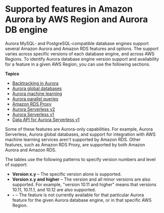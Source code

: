 # Supported features in Amazon Aurora by AWS Region and Aurora DB engine<a name="Concepts.AuroraFeaturesRegionsDBEngines.grids"></a>

Aurora MySQL\- and PostgreSQL\-compatible database engines support several Amazon Aurora and Amazon RDS features and options\. The support varies across specific versions of each database engine, and across AWS Regions\. To identify Aurora database engine version support and availability for a feature in a given AWS Region, you can use the following sections\.

**Topics**
+ [Backtracking in Aurora](Concepts.Aurora_Fea_Regions_DB-eng.Feature.Backtrack.md)
+ [Aurora global databases](Concepts.Aurora_Fea_Regions_DB-eng.Feature.GlobalDatabase.md)
+ [Aurora machine learning](Concepts.Aurora_Fea_Regions_DB-eng.Feature.Aurora_ML.md)
+ [Aurora parallel queries](Concepts.Aurora_Fea_Regions_DB-eng.Feature.ParallelQuery.md)
+ [Amazon RDS Proxy](Concepts.Aurora_Fea_Regions_DB-eng.Feature.RDS_Proxy.md)
+ [Aurora Serverless v2](Concepts.Aurora_Fea_Regions_DB-eng.Feature.ServerlessV2.md)
+ [Aurora Serverless v1](Concepts.Aurora_Fea_Regions_DB-eng.Feature.Serverless.md)
+ [Data API for Aurora Serverless v1](Concepts.Aurora_Fea_Regions_DB-eng.Feature.Data_API.md)

Some of these features are Aurora\-only capabilities\. For example, Aurora Serverless, Aurora global databases, and support for integration with AWS machine learning services aren't supported by Amazon RDS\. Other features, such as Amazon RDS Proxy, are supported by both Amazon Aurora and Amazon RDS\.  

The tables use the following patterns to specify version numbers and level of support: 
+ **Version x\.y** – The specific version alone is supported\.
+ **Version x\.y and higher** – The version and all minor versions are also supported\. For example, "version 10\.11 and higher" means that versions 10\.11, 10\.11\.1, and 10\.12 are also supported\. 
+ **\-** – The feature is not currently available for that particular Aurora feature for the given Aurora database engine, or in that specific AWS Region\.